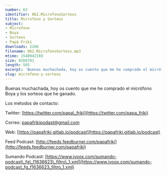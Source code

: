 ```yaml
---
number: 63
identifier: 062.MicrofonoSorteos
title: Microfono y Sorteos
subject:
- Microfono
- Boya
- Sorteos
- Papá Friki
downloads: 2266
filename: 062.MicrofonoSorteos.mp3
mtime: 1548942169
size: 8268781
length: 505
excerpt: 'Buenas muchachada, hoy os cuento que me he comprado el micrófono Boya y los sorteos que he ganado.  '
slug: microfono-y-sorteos
---
```

Buenas muchachada, hoy os cuento que me he comprado el micrófono Boya y los sorteos que he ganado.

Los métodos de contacto:

Twitter: [https://twitter.com/papa\_friki](https://twitter.com/papa_friki)

Correo: [papafrikipodast@gmail.com](https://archive.org/details/papafrikipodast@gmail.com)

Web: [https://papafriki.gitlab.io/podcast](https://papafriki.gitlab.io/podcast)

Feed Podcast: [http://feeds.feedburner.com/papafriki](http://feeds.feedburner.com/papafriki)

Sumando Podcast: [https://www.ivoox.com/sumando-podcast\_fg\_f1636623\_filtro\_1.xml](https://www.ivoox.com/sumando-podcast_fg_f1636623_filtro_1.xml)
